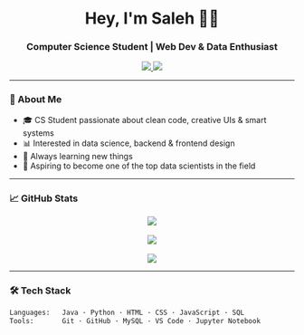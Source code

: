 <h1 align="center">Hey, I'm Saleh 👨‍💻</h1>
<h3 align="center">Computer Science Student | Web Dev & Data Enthusiast</h3>

<p align="center">
  <a href="https://salehalomair.github.io/MyWebsite/" target="_blank">
    <img src="https://img.shields.io/badge/Portfolio-%23121011.svg?&style=for-the-badge&logo=github&logoColor=white" />
  </a>
  <a href="mailto:salehomair1424@gmail.com">
    <img src="https://img.shields.io/badge/Email-Me-red?style=for-the-badge&logo=gmail&logoColor=white" />
  </a>
</p>

---

### 🚀 About Me
- 🎓 CS Student passionate about clean code, creative UIs & smart systems
- 📊 Interested in data science, backend & frontend design
- 🌱 Always learning new things
- 🎯 Aspiring to become one of the top data scientists in the field

---

### 📈 GitHub Stats

<p align="center">
  <img src="https://github-readme-streak-stats.herokuapp.com/?user=SalehAlomair&theme=tokyonight" />
  <br><br>
  <img src="https://github-readme-stats.vercel.app/api?username=SalehAlomair&show_icons=true&theme=tokyonight&hide_border=true" />
  <br><br>
  <img src="https://github-readme-stats.vercel.app/api/top-langs/?username=SalehAlomair&layout=compact&theme=tokyonight&hide_border=true" />
</p>

---

### 🛠️ Tech Stack
```bash
Languages:   Java · Python · HTML · CSS · JavaScript · SQL
Tools:       Git · GitHub · MySQL · VS Code · Jupyter Notebook
